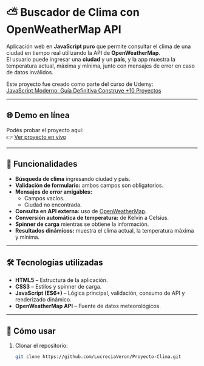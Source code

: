 # ⛅ Buscador de Clima con OpenWeatherMap API

Aplicación web en **JavaScript puro** que permite consultar el clima de una ciudad en tiempo real utilizando la API de **OpenWeatherMap**.  
El usuario puede ingresar una **ciudad** y un **país**, y la app muestra la temperatura actual, máxima y mínima, junto con mensajes de error en caso de datos inválidos.

Este proyecto fue creado como parte del curso de Udemy:  
[JavaScript Moderno: Guía Definitiva Construye +10 Proyectos](https://www.udemy.com/course/javascript-moderno-guia-definitiva-construye-10-proyectos)

---

## 🌐 Demo en línea

Podés probar el proyecto aquí:  
👉 [Ver proyecto en vivo]()

---

## 🚀 Funcionalidades

- **Búsqueda de clima** ingresando ciudad y país.
- **Validación de formulario:** ambos campos son obligatorios.
- **Mensajes de error amigables:**  
  - Campos vacíos.  
  - Ciudad no encontrada.  
- **Consulta en API externa:** uso de [OpenWeatherMap](https://openweathermap.org/api).
- **Conversión automática de temperatura:** de Kelvin a Celsius.
- **Spinner de carga** mientras se obtiene la información.
- **Resultados dinámicos:** muestra el clima actual, la temperatura máxima y mínima.

---

## 🛠️ Tecnologías utilizadas

- **HTML5** – Estructura de la aplicación.
- **CSS3** – Estilos y spinner de carga.
- **JavaScript (ES6+)** – Lógica principal, validación, consumo de API y renderizado dinámico.
- **OpenWeatherMap API** – Fuente de datos meteorológicos.

---

## 🚀 Cómo usar

1. Clonar el repositorio:
   ```bash
   git clone https://github.com/LucreciaVeron/Proyecto-Clima.git

